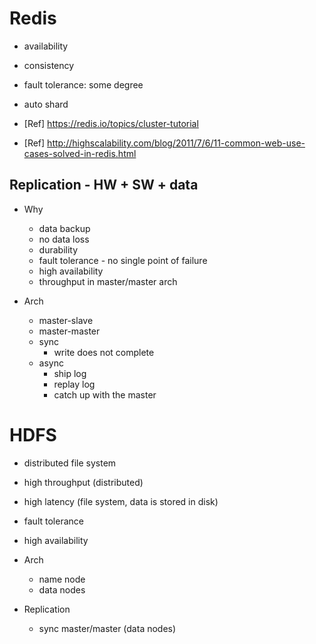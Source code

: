 
# Redis
* availability
* consistency
* fault tolerance: some degree

* auto shard

* [Ref] https://redis.io/topics/cluster-tutorial
* [Ref] http://highscalability.com/blog/2011/7/6/11-common-web-use-cases-solved-in-redis.html



## Replication - HW + SW + data
* Why
    * data backup
    * no data loss
    * durability
    * fault tolerance - no single point of failure
    * high availability
    * throughput in master/master arch

* Arch
    * master-slave
    * master-master
    * sync
        * write does not complete
    * async
        * ship log
        * replay log
        * catch up with the master













# HDFS
* distributed file system
* high throughput (distributed)
* high latency (file system, data is stored in disk)
* fault tolerance
* high availability

* Arch
    * name node
    * data nodes

* Replication
    * sync master/master (data nodes)

















